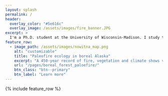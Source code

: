 ```yaml
---
layout: splash
permalink: /
header:
  overlay_color: "#5e616c"
  overlay_image: /assets/images/fire_banner.JPG
excerpt: >
  I'm a Ph.D. student at the University of Wisconsin-Madison. I study the causes and consequences of fire in temperate forests. 
feature_row:
  - image_path: /assets/images/nowitna_map.png
    alt: "customizable"
    title: "Paleofire ecology in boreal Alaska"
    excerpt: "A 450-year record of fire, vegetation and climate shows variable drivers of fire activity, and rapid 20th-century increases in burning."
    url: "/pages/boreal_forest_paloefire/"
    btn_class: "btn--primary"
    btn_label: "Learn more"    
---
```


{% include feature_row %}